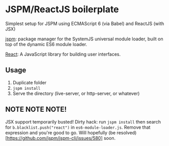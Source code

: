 # JSPM/ReactJS boilerplate

Simplest setup for JSPM using ECMAScript 6 (via Babel) and ReactJS (with JSX)

[jspm](http://jspm.io/): package manager for the SystemJS universal module loader, built on top of the dynamic ES6 module loader.

[React](https://facebook.github.io/react/index.html): A JavaScript library for building user interfaces.

## Usage

  1. Duplicate folder
  2. `jspm install`
  3. Serve the directory (live-server, or http-server, or whatever)

## NOTE NOTE NOTE!

JSX support temporarily busted! Dirty hack: run `jspm install` then search for `b.blacklist.push("react")` in `es6-module-loader.js`. Remove that expression and you're good to go. Will hopefully (be resolved)[https://github.com/jspm/jspm-cli/issues/580] soon.
